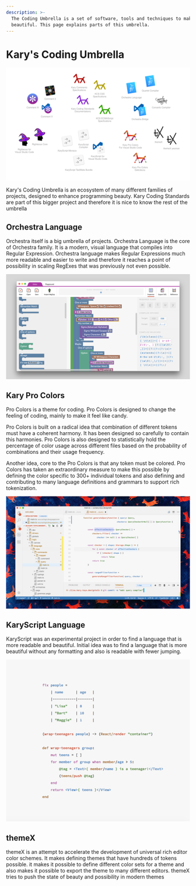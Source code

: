 ```yaml
---
description: >-
  The Coding Umbrella is a set of software, tools and techniques to make coding
  beautiful. This page explains parts of this umbrella.
---
```


# Kary's Coding Umbrella

![The Kary&apos;s Coding Umbrella](.gitbook/assets/the-karys-coding-umbrella.png)

Kary's Coding Umbrella is an ecosystem of many different families of projects, designed to enhance programming beauty. Kary Coding Standards are part of this bigger project and therefore it is nice to know the rest of the umbrella



## Orchestra Language

Orchestra itself is a big umbrella of projects. Orchestra Language is the core of Orchestra family. It is a modern, visual language that compiles into Regular Expression. Orchestra language makes Regular Expressions much more readable and easier to write and therefore it reaches a point of possibility in scaling RegExes that was previously not even possible.  

![Orchestra Studio - Orchestra&apos;s IDE](.gitbook/assets/29429035-743f7674-83a4-11e7-890e-ca54519a792d.png)

## Kary Pro Colors

Pro Colors is a theme for coding. Pro Colors is designed to change the feeling of coding, mainly to make it feel like candy.

Pro Colors is built on a radical idea that combination of different tokens must have a coherent harmony. It has been designed so carefully to contain this harmonies. Pro Colors is also designed to statistically hold the percentage of color usage across different files based on the probability of combinations and their usage frequency. 

Another idea, core to the Pro Colors is that any token must be colored. Pro Colors has taken an extraordinary measure to make this possible by defining the color specific to 300+ individual tokens and also defining and contributing to many language definitions and grammars to support rich tokenization.

![Kary Pro Colors for Visual Studio Code &#x2014; The Light Theme](.gitbook/assets/39585670-942a19bc-4f0a-11e8-9bba-f1ae1471ef5c.png)

## KaryScript Language

KaryScript was an experimental project in order to find a language that is more readable and beautiful. Initial idea was to find a language that is more beautiful without any formatting and also is readable with fewer jumping.

![KaryScript Prototype 1](.gitbook/assets/screen-shot-2017-05-16-at-1.39.13-am.png)

## themeX

themeX is an attempt to accelerate the development of universal rich editor color schemes. It makes defining themes that have hundreds of tokens possible. it makes it possible to define different color sets for a theme and also makes it possible to export the theme to many different editors. themeX tries to push the state of beauty and possibility in modern themes 

